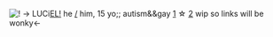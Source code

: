 ![!](https://media.discordapp.net/attachments/1089617212677030019/1192289323127681095/IMG_1422.jpg?ex=65a888f6&is=659613f6&hm=2f9a32081adcedf29ba98c4759c2d60bb093edf63f45024d615c660b55ecee60&)
-> LUCi[EL!](https://the-batman-universe.fandom.com/wiki/Riddler) he [/](https://en.pronouns.page/@edwardnashtn) him, 15 yo;; 
autism&&gay 
[1](https://rentry.org/johnmactavish) ☆ [2](https://rentry.org/soapmactavish)
 wip so links will be wonky<-